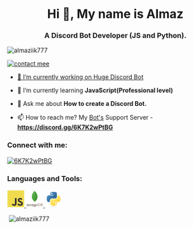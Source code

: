 <h1 align="center">Hi 👋, My name is Almaz</h1>
<h3 align="center">A Discord Bot Developer (JS and Python).</h3>

<p align="left"> <img src="https://komarev.com/ghpvc/?username=almaziik777&label=Profile%20views&color=0068a8&style=flat" alt="almaziik777" /> </p>

<a href="https://discord.com/channels/@me/718458417232085104"> <img src="https://discord.c99.nl/widget/theme-1/718458417232085104.png" alt="contact mee">

- 🔭 I’m currently working on [Huge Discord Bot](https://github.com/Almaziik777/Discord-Bot)

- 🌱 I’m currently learning **JavaScript(Professional level)**

- 💬 Ask me about **How to create a Discord Bot.**

- 📫 How to reach me? My [Bot's](https://github.com/Almaziik777/Discord-Bot) Support Server - **https://discord.gg/6K7K2wPtBG**

<h3 align="left">Connect with me:</h3>
<p align="left">
<a href="https://discord.gg/6K7K2wPtBG" target="blank"><img align="center" src="https://raw.githubusercontent.com/rahuldkjain/github-profile-readme-generator/master/src/images/icons/Social/discord.svg" alt="6K7K2wPtBG" height="30" width="40" /></a>
</p>

<h3 align="left">Languages and Tools:</h3>
<p align="left"> <a href="https://developer.mozilla.org/en-US/docs/Web/JavaScript" target="_blank" rel="noreferrer"> <img src="https://raw.githubusercontent.com/devicons/devicon/master/icons/javascript/javascript-original.svg" alt="javascript" width="40" height="40"/> </a> <a href="https://www.mongodb.com/" target="_blank" rel="noreferrer"> <img src="https://raw.githubusercontent.com/devicons/devicon/master/icons/mongodb/mongodb-original-wordmark.svg" alt="mongodb" width="40" height="40"/> </a> <a href="https://www.python.org" target="_blank" rel="noreferrer"> <img src="https://raw.githubusercontent.com/devicons/devicon/master/icons/python/python-original.svg" alt="python" width="40" height="40"/> </a> </p>

<p>&nbsp;<img align="center" src="https://github-readme-stats.vercel.app/api?username=almaziik777&show_icons=true&locale=en" alt="almaziik777" /></p>
